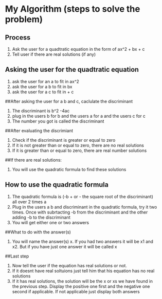 # My Algorithm (steps to solve the problem)

## Process
1. Ask the user for a quadtratic equation in the form of ax^2 + bx + c
2. Tell user if there are real solutions (if any)

## Asking the user for the quadtratic equation 
1. ask the user for an a to fit in ax^2
2. ask the user for a b to fit in bx
3. ask the user for a c to fit in + c

##After asking the user for a b and c, caclulate the discriminant
1. The discriminant is b^2 -4ac
2. plug in the users b for b and the users a for a and the users c for c
3. The number you got is called the discriminant 

##After evaluating the discrimiant
1. Check if the discriminant is greater or equal to zero
2. If it is not greater than or equal to zero, there are no real solutions
3. If it is greater than or equal to zero, there are real number solutions 

##If there are real solutions:
1. You will use the quadratic formula to find these solutions

## How to use the quadratic formula

1. The quadratic formula is (-b + or - the square root of the discriminant) all over 2 times a
2. Plug in the users a b and discriminant in the quadratic formula, try it two times. Once with subrtacting -b from the discriminant and the other adding -b to the discriminant
3. You will get either one or two answers

##What to do with the answer(s)

1. You will name the answer(s) x. If you had two answers it will be x1 and x2. But if you have just one answer it will be called x

##Last step

1. Now tell the user if the equation has real solutions or not.
2. If it doesnt have real soltuions just tell him that his equation has no real solutions
3. If it has real solutions, the solution will be the x or xs we have found in the previous step. Display the positive one first and the negative one second if applicable. If not applicable just display both answers